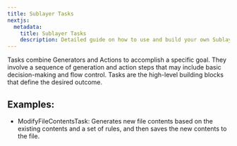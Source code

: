 ```yaml
---
title: Sublayer Tasks
nextjs:
  metadata:
    title: Sublayer Tasks
    description: Detailed guide on how to use and build your own Sublayer Tasks
---
```


Tasks combine Generators and Actions to accomplish a specific goal. They involve a sequence of generation and action steps that may include basic decision-making and flow control. Tasks are the high-level building blocks that define the desired outcome.

## Examples:

- ModifyFileContentsTask: Generates new file contents based on the existing contents and a set of rules, and then saves the new contents to the file.

